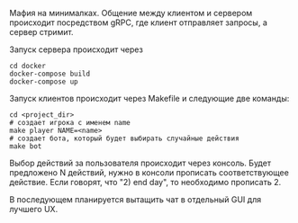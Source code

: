 Мафия на минималках. Общение между клиентом и сервером происходит
посредством gRPC, где клиент отправляет запросы, а сервер стримит.

Запуск сервера происходит через
```
cd docker
docker-compose build
docker-compose up
```

Запуск клиентов происходит через Makefile и следующие две команды:
```
cd <project_dir>
# создает игрока с именем name
make player NAME=<name>
# создает бота, который будет выбирать случайные действия
make bot
```

Выбор действий за пользователя происходит через консоль.
Будет предложено N действий, нужно в консоли прописать соответствующее действие.
Если говорят, что "2) end day", то необходимо прописать 2.

В последующем планируется вытащить чат в отдельный GUI для лучшего UX.